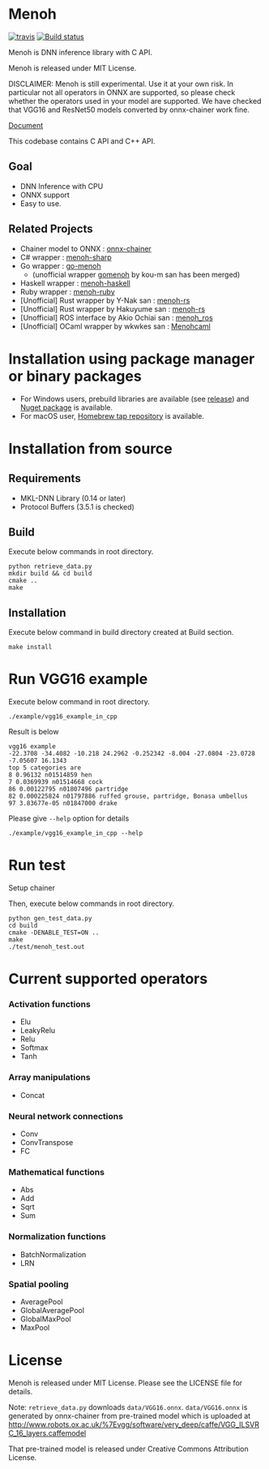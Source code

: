 # Menoh

[![travis](https://img.shields.io/travis/pfnet-research/menoh/master.svg)](https://travis-ci.org/pfnet-research/menoh) [![Build status](https://ci.appveyor.com/api/projects/status/luo2m9p5fg9jxjsh/branch/master?svg=true)](https://ci.appveyor.com/project/pfnet-research/menoh/branch/master)

Menoh is DNN inference library with C API.

Menoh is released under MIT License.

DISCLAIMER: Menoh is still experimental. Use it at your own risk.
In particular not all operators in ONNX are supported, so please check whether the operators used in your model are supported. We have checked that VGG16 and ResNet50 models converted by onnx-chainer work fine.

[Document](https://pfnet-research.github.io/menoh/)

This codebase contains C API and C++ API.

## Goal

- DNN Inference with CPU
- ONNX support
- Easy to use.

## Related Projects

- Chainer model to ONNX : [onnx-chainer](https://github.com/chainer/onnx-chainer)
- C# wrapper : [menoh-sharp](https://github.com/pfnet-research/menoh-sharp)
- Go wrapper : [go-menoh](https://github.com/pfnet-research/go-menoh)
  - (unofficial wrapper [gomenoh](https://github.com/kou-m/gomenoh) by kou-m san has been merged)
- Haskell wrapper : [menoh-haskell](https://github.com/pfnet-research/menoh-haskell)
- Ruby wrapper : [menoh-ruby](https://github.com/pfnet-research/menoh-ruby)
- [Unofficial] Rust wrapper by Y-Nak san : [menoh-rs](https://github.com/Y-Nak/menoh-rs)
- [Unofficial] Rust wrapper by Hakuyume san : [menoh-rs](https://github.com/Hakuyume/menoh-rs)
- [Unofficial] ROS interface by Akio Ochiai san : [menoh_ros](https://github.com/akio/menoh_ros)
- [Unofficial] OCaml wrapper by wkwkes san : [Menohcaml](https://github.com/wkwkes/Menohcaml)

# Installation using package manager or binary packages

- For Windows users, prebuild libraries are available (see [release](https://github.com/pfnet-research/menoh/releases)) and [Nuget package](https://www.nuget.org/packages/Menoh/) is available.
- For macOS user, [Homebrew tap repository](https://github.com/pfnet-research/homebrew-menoh) is available.

# Installation from source

## Requirements

- MKL-DNN Library (0.14 or later)
- Protocol Buffers (3.5.1 is checked)

## Build

Execute below commands in root directory.

```
python retrieve_data.py
mkdir build && cd build
cmake ..
make
```

## Installation

Execute below command in build directory created at Build section.

```
make install
```

# Run VGG16 example

Execute below command in root directory.

```
./example/vgg16_example_in_cpp
```

Result is below

```
vgg16 example
-22.3708 -34.4082 -10.218 24.2962 -0.252342 -8.004 -27.0804 -23.0728 -7.05607 16.1343
top 5 categories are
8 0.96132 n01514859 hen
7 0.0369939 n01514668 cock
86 0.00122795 n01807496 partridge
82 0.000225824 n01797886 ruffed grouse, partridge, Bonasa umbellus
97 3.83677e-05 n01847000 drake
```

Please give `--help` option for details

```
./example/vgg16_example_in_cpp --help
```


# Run test

Setup chainer

Then, execute below commands in root directory.

```
python gen_test_data.py
cd build
cmake -DENABLE_TEST=ON ..
make
./test/menoh_test.out
```

# Current supported operators

### Activation functions
- Elu
- LeakyRelu
- Relu
- Softmax
- Tanh

### Array manipulations
- Concat

### Neural network connections
- Conv
- ConvTranspose
- FC

### Mathematical functions
- Abs
- Add
- Sqrt
- Sum

### Normalization functions
- BatchNormalization
- LRN

### Spatial pooling
- AveragePool
- GlobalAveragePool
- GlobalMaxPool
- MaxPool

# License

Menoh is released under MIT License. Please see the LICENSE file for details.

Note: `retrieve_data.py` downloads `data/VGG16.onnx`. `data/VGG16.onnx` is generated by onnx-chainer from pre-trained model which is uploaded
at http://www.robots.ox.ac.uk/%7Evgg/software/very_deep/caffe/VGG_ILSVRC_16_layers.caffemodel

That pre-trained model is released under Creative Commons Attribution License.
